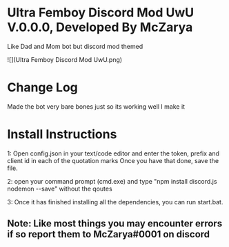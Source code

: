 # Ultra Femboy Discord Mod UwU V.0.0.0, Developed By McZarya

Like Dad and Mom bot but discord mod themed 

![](Ultra Femboy Discord Mod UwU.png)
# Change Log
Made the bot very bare bones just so its working well I make it
# Install Instructions

1: Open config.json in your text/code editor and enter the token, prefix and client id in each of the quotation marks
Once you have that done, save the file.

2: open your command prompt (cmd.exe) and type "npm install discord.js nodemon --save" without the qoutes 

3: Once it has finished installing all the dependencies, you can run start.bat.

## Note: Like most things you may encounter errors if so report them to McZarya#0001 on discord
